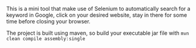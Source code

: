 This is a mini tool that make use of Selenium to automatically search for a keyword in Google, click on your desired website, stay in there for some time before closing your browser.

The project is built using maven, so build your executable jar file with `mvn clean compile assembly:single`
